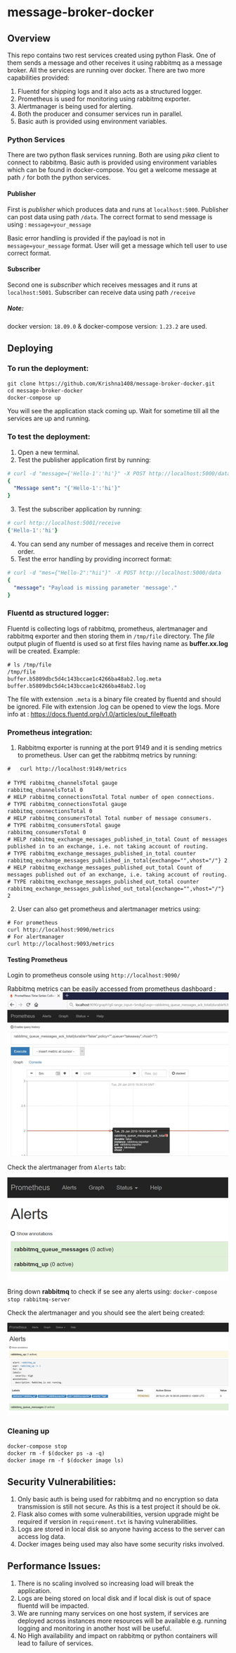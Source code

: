 # message-broker-docker

## Overview

This repo contains two rest services created using python Flask. One of them sends a message and other receives it using rabbitmq as a message broker. All the services are running over docker. There are two more capabilities provided:
1. Fluentd for shipping logs and it also acts as a structured logger.
2. Prometheus is used for monitoring using rabbitmq exporter. 
3. Alertmanager is being used for alerting.
4. Both the producer and consumer services run in parallel.
5. Basic auth is provided using environment variables.

### Python Services

There are two python flask services running. Both are using *pika* client to connect to rabbitmq. Basic auth is provided using environment variables which can be found in docker-compose. You get a welcome message at path `/` for both the python services.

#### Publisher
First is *publisher* which produces data and runs at `localhost:5000`. Publisher can post data using path `/data`. The correct format to send message is using : `message=your_message`

Basic error handling is provided if the payload is not in `message=your_message` format. User will get a message which tell user to use correct format.

#### Subscriber
Second one is *subscriber* which receives messages and it runs at `localhost:5001`. Subscriber can receive data using path `/receive`

##### Note:

docker version: `18.09.0` & docker-compose version: `1.23.2` are used. 


## Deploying 

### To run the deployment:

```
git clone https://github.com/Krishna1408/message-broker-docker.git
cd message-broker-docker
docker-compose up
```

You will see the application stack coming up. Wait for sometime till all the services are up and running.

### To test the deployment:

1. Open a new terminal.
2. Test the publisher application first by running:
```yaml
# curl -d "message={'Hello-1':'hi'}" -X POST http://localhost:5000/data
{
  "Message sent": "{'Hello-1':'hi'}"
}
```
3. Test the subscriber application by running:
```yaml
# curl http://localhost:5001/receive
{'Hello-1':'hi'}
```
4. You can send any number of messages and receive them in correct order.
5. Test the error handling by providing incorrect format:
```yaml
# curl -d "mes={"Hello-2":"hii"}" -X POST http://localhost:5000/data
{
  "message": "Payload is missing parameter 'message'."
}
```


### Fluentd as structured logger:

Fluentd is collecting logs of rabbitmq, prometheus, alertmanager and rabbitmq exporter and then storing them in `/tmp/file` directory. The *file* output plugin of fluentd is used so at first files having name as **buffer.xx.log** will be created. Example:
```
# ls /tmp/file
/tmp/file
buffer.b5809dbc5d4c143bccae1c4266ba48ab2.log.meta
buffer.b5809dbc5d4c143bccae1c4266ba48ab2.log
```

The file with extension `.meta` is a binary file created by fluentd and should be ignored. File with extension .log can be opened to view the logs. More info at : https://docs.fluentd.org/v1.0/articles/out_file#path

### Prometheus integration:

1. Rabbitmq exporter is running at the port 9149 and it is sending metrics to prometheus. User can get the rabbitmq metrics by running:
```
#   curl http://localhost:9149/metrics

# TYPE rabbitmq_channelsTotal gauge
rabbitmq_channelsTotal 0
# HELP rabbitmq_connectionsTotal Total number of open connections.
# TYPE rabbitmq_connectionsTotal gauge
rabbitmq_connectionsTotal 0
# HELP rabbitmq_consumersTotal Total number of message consumers.
# TYPE rabbitmq_consumersTotal gauge
rabbitmq_consumersTotal 0
# HELP rabbitmq_exchange_messages_published_in_total Count of messages published in to an exchange, i.e. not taking account of routing.
# TYPE rabbitmq_exchange_messages_published_in_total counter
rabbitmq_exchange_messages_published_in_total{exchange="",vhost="/"} 2
# HELP rabbitmq_exchange_messages_published_out_total Count of messages published out of an exchange, i.e. taking account of routing.
# TYPE rabbitmq_exchange_messages_published_out_total counter
rabbitmq_exchange_messages_published_out_total{exchange="",vhost="/"} 2
```

2. User can also get prometheus and alertmanager metrics using:
```
# For prometheus
curl http://localhost:9090/metrics
# For alertmanager
curl http://localhost:9093/metrics
```

#### Testing Prometheus

Login to prometheus console using `http://localhost:9090/` 

Rabbitmq metrics can be easily accessed from prometheus dashboard :
![Alt text](images/pro-con-1.jpg?raw=true "Title")


Check the alertmanager from `Alerts` tab:

![Alt text](images/pro-con-2.jpg?raw=true "Title")

Bring down **rabbitmq** to check if se see any alerts using: `docker-compose stop rabbitmq-server`

Check the alertmanager and you should see the alert being created:

![Alt text](images/pro-con-3.jpg?raw=true "Title")


### Cleaning up

```
docker-compose stop
docker rm -f $(docker ps -a -q)
docker image rm -f $(docker image ls)
```
## Security Vulnerabilities:

1. Only basic auth is being used for rabbitmq and no encryption so data transmission is still not secure. As this is a test project it should be ok.
2. Flask also comes with some vulnerabilities, version upgrade might be required if version in `requirement.txt` is having vulnerabilities.
3. Logs are stored in local disk so anyone having access to the server can access log data.
4. Docker images being used may also have some security risks involved.

## Performance Issues:

1. There is no scaling involved so increasing load will break the application.
2. Logs are being stored on local disk and if local disk is out of space fluentd will be impacted.
3. We are running many services on one host system, if services are deployed across instances more resources will be available e.g. running logging and monitoring in another host will be useful.
4. No High availability and impact on rabbitmq or python containers will lead to failure of services.
